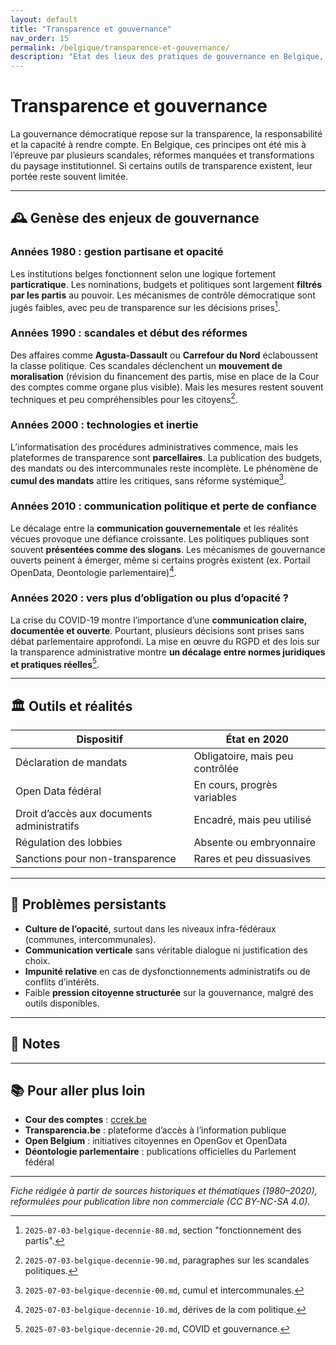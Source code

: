 ```yaml
---
layout: default
title: "Transparence et gouvernance"
nav_order: 15
permalink: /belgique/transparence-et-gouvernance/
description: "Etat des lieux des pratiques de gouvernance en Belgique, entre exigences de transparence, crises de confiance et dérives de la communication politique."
---
```


# Transparence et gouvernance

La gouvernance démocratique repose sur la transparence, la responsabilité et la capacité à rendre compte. En Belgique, ces principes ont été mis à l’épreuve par plusieurs scandales, réformes manquées et transformations du paysage institutionnel. Si certains outils de transparence existent, leur portée reste souvent limitée.

---

## 🕰️ Genèse des enjeux de gouvernance

### Années 1980 : gestion partisane et opacité

Les institutions belges fonctionnent selon une logique fortement **particratique**. Les nominations, budgets et politiques sont largement **filtrés par les partis** au pouvoir. Les mécanismes de contrôle démocratique sont jugés faibles, avec peu de transparence sur les décisions prises[^1].

### Années 1990 : scandales et début des réformes

Des affaires comme **Agusta-Dassault** ou **Carrefour du Nord** éclaboussent la classe politique. Ces scandales déclenchent un **mouvement de moralisation** (révision du financement des partis, mise en place de la Cour des comptes comme organe plus visible). Mais les mesures restent souvent techniques et peu compréhensibles pour les citoyens[^2].

### Années 2000 : technologies et inertie

L’informatisation des procédures administratives commence, mais les plateformes de transparence sont **parcellaires**. La publication des budgets, des mandats ou des intercommunales reste incomplète. Le phénomène de **cumul des mandats** attire les critiques, sans réforme systémique[^3].

### Années 2010 : communication politique et perte de confiance

Le décalage entre la **communication gouvernementale** et les réalités vécues provoque une défiance croissante. Les politiques publiques sont souvent **présentées comme des slogans**. Les mécanismes de gouvernance ouverts peinent à émerger, même si certains progrès existent (ex. Portail OpenData, Deontologie parlementaire)[^4].

### Années 2020 : vers plus d’obligation ou plus d’opacité ?

La crise du COVID-19 montre l’importance d’une **communication claire, documentée et ouverte**. Pourtant, plusieurs décisions sont prises sans débat parlementaire approfondi. La mise en œuvre du RGPD et des lois sur la transparence administrative montre **un décalage entre normes juridiques et pratiques réelles**[^5].

---

## 🏛️ Outils et réalités

| Dispositif | État en 2020 |
|------------|--------------|
| Déclaration de mandats | Obligatoire, mais peu contrôlée |
| Open Data fédéral | En cours, progrès variables |
| Droit d’accès aux documents administratifs | Encadré, mais peu utilisé |
| Régulation des lobbies | Absente ou embryonnaire |
| Sanctions pour non-transparence | Rares et peu dissuasives |

---

## 🧭 Problèmes persistants

- **Culture de l’opacité**, surtout dans les niveaux infra-fédéraux (communes, intercommunales).
- **Communication verticale** sans véritable dialogue ni justification des choix.
- **Impunité relative** en cas de dysfonctionnements administratifs ou de conflits d’intérêts.
- Faible **pression citoyenne structurée** sur la gouvernance, malgré des outils disponibles.

---

## 📌 Notes

[^1]: `2025-07-03-belgique-decennie-80.md`, section "fonctionnement des partis".
[^2]: `2025-07-03-belgique-decennie-90.md`, paragraphes sur les scandales politiques.
[^3]: `2025-07-03-belgique-decennie-00.md`, cumul et intercommunales.
[^4]: `2025-07-03-belgique-decennie-10.md`, dérives de la com politique.
[^5]: `2025-07-03-belgique-decennie-20.md`, COVID et gouvernance.

---

## 📚 Pour aller plus loin

- **Cour des comptes** : [ccrek.be](https://www.ccrek.be)
- **Transparencia.be** : plateforme d’accès à l’information publique
- **Open Belgium** : initiatives citoyennes en OpenGov et OpenData
- **Déontologie parlementaire** : publications officielles du Parlement fédéral

---

*Fiche rédigée à partir de sources historiques et thématiques (1980–2020), reformulées pour publication libre non commerciale (CC BY-NC-SA 4.0).*
